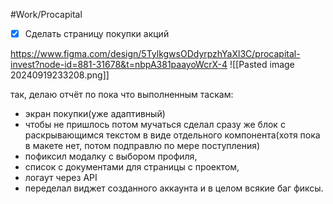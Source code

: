 #Work/Procapital 
- [x] Сделать страницу покупки акций

https://www.figma.com/design/5TylkgwsODdyrpzhYaXl3C/procapital-invest?node-id=881-31678&t=nbpA381paayoWcrX-4
![[Pasted image 20240919233208.png]]

так, делаю отчёт по пока что выполненным таскам:
- экран покупки(уже адаптивный)
- чтобы не пришлось потом мучаться сделал сразу же блок с раскрывающимся текстом в виде отдельного компонента(хотя пока в макете нет, потом подправлю по мере поступления)
- пофиксил модалку с выбором профиля,
- список с документами для страницы с проектом,
- логаут через API
- переделал виджет созданного аккаунта
и в целом всякие баг фиксы.
